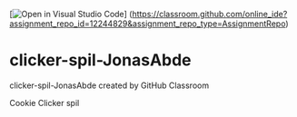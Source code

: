 [![Open in Visual Studio Code](https://classroom.github.com/assets/open-in-vscode-718a45dd9cf7e7f842a935f5ebbe5719a5e09af4491e668f4dbf3b35d5cca122.svg)]
(https://classroom.github.com/online_ide?assignment_repo_id=12244829&assignment_repo_type=AssignmentRepo)

# clicker-spil-JonasAbde
clicker-spil-JonasAbde created by GitHub Classroom

Cookie Clicker spil


